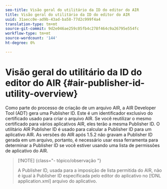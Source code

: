 ```yaml
---
seo-title: Visão geral do utilitário da ID do editor do AIR
title: Visão geral do utilitário da ID do editor do AIR
uuid: 31aecc0e-ad9b-43ad-ba58-77d2c999f4a4
translation-type: tm+mt
source-git-commit: 9d2e046ae259c05fb4c278f464c9a26795e554fc
workflow-type: tm+mt
source-wordcount: '144'
ht-degree: 0%

---
```



# Visão geral do utilitário da ID do editor do AIR {#air-publisher-id-utility-overview}

Como parte do processo de criação de um arquivo AIR, a AIR Developer Tool (ADT) gera uma Publisher ID. Este é um identificador exclusivo do certificado usado para criar o arquivo AIR. Se você reutilizar o mesmo certificado para vários aplicativos AIR, eles terão a mesma Publisher ID. O utilitário AIR Publisher ID é usado para calcular a Publisher ID para um aplicativo AIR. As versões do AIR após 1.5.2 não gravam a Publisher ID gerada em um arquivo, portanto, é necessário usar essa ferramenta para determinar a Publisher ID se você estiver usando uma lista de permissões de aplicativo do AIR.

>[!NOTE] {class=&quot;- tópico/observação &quot;}
>
>A Publisher ID, usada para a imposição de lista permitida do AIR, não é igual à Publisher ID especificada pelo editor do aplicativo no [!DNL application.xml] arquivo do aplicativo.

